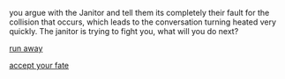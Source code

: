 you argue with the Janitor and tell them its completely their fault for the collision that occurs, which leads to the conversation turning heated very quickly. The janitor is trying to fight you, what will you do next?

[run away](../Cashier/2.5-run-away.md)

[accept your fate](loser.md)
